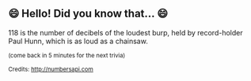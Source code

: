 ## 😄 Hello! Did you know that... 😄
118 is the number of decibels of the loudest burp, held by record-holder Paul Hunn, which is as loud as a chainsaw.

<sup>(come back in 5 minutes for the next trivia)</sup>


<sup>Credits: http://numbersapi.com</sup>
